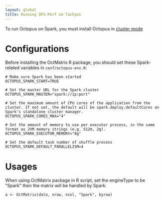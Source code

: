 ```yaml
---
layout: global
title: Running DFS-Perf on Tachyon
---
```


To run Octopus on Spark, you must install Octopus in [cluster mode](Running-Octopus-on-a-Cluster.html)

# Configurations
Before installing the OctMatrix R package, you should set these Spark-related variables in `conf/octopus-env.R`:

    # Make sure Spark has been started
    OCTOPUS_SPARK_START=TRUE
    
    # Set the master URL for the Spark cluster
    OCTOPUS_SPARK_MASTER="spark://ip:port"
    
    # Set the maximum amount of CPU cores of the application from the cluster. If not set, the default will be spark.deploy.defaultCores on Spark's standalone cluster manager.
    OCTOPUS_SPARK_CORES_MAX="4"
    
    # Set the amount of memory to use per executor process, in the same format as JVM memory strings (e.g. 512m, 2g). 
    OCTOPUS_SPARK_EXECUTOR_MEMORY="8g"
    
    # Set the default task number of shuffle process
    OCTOPUS_SPARK_DEFAULT_PARALLELISM=4

# Usages
When using OctMatrix package in R script, set the engineType to be "Spark" then the matrix will be handled by Spark.

    a <- OctMatrix(data, nrow, ncol, "Spark", byrow)